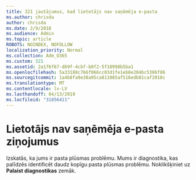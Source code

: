 ```yaml
---
title: 321 jautājumus, kad lietotājs nav saņēmēja e-pasta
ms.author: chrisda
author: chrisda
ms.date: 2/9/2018
ms.audience: Admin
ms.topic: article
ROBOTS: NOINDEX, NOFOLLOW
localization_priority: Normal
ms.collection: Adm_O365
ms.custom: 321
ms.assetid: 2a1f6f67-d69f-4cbf-b0f2-5f10998b5ba1
ms.openlocfilehash: 5a33188c766f066cc03d1fe1eb8e204bc5306f86
ms.sourcegitcommit: 1a4b8fa9e38a95ca811085af516edb81caf2018c
ms.translationtype: MT
ms.contentlocale: lv-LV
ms.lasthandoff: 04/13/2019
ms.locfileid: "31856411"
---
```

# <a name="a-user-isnt-receiving-email-messages"></a>Lietotājs nav saņēmēja e-pasta ziņojumus

Izskatās, ka jums ir pasta plūsmas problēmu. Mums ir diagnostika, kas palīdzēs identificēt daudz kopīgu pasta plūsmas problēmu. Noklikšķiniet uz **Palaist diagnostikas** zemāk.
 